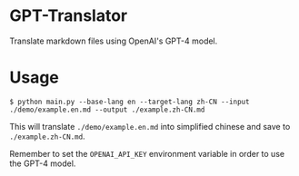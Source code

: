 # GPT-Translator

Translate markdown files using OpenAI's GPT-4 model.

# Usage

```
$ python main.py --base-lang en --target-lang zh-CN --input ./demo/example.en.md --output ./example.zh-CN.md
```

This will translate `./demo/example.en.md` into simplified chinese and save to `./example.zh-CN.md`.

Remember to set the `OPENAI_API_KEY` environment variable in order to use the GPT-4 model.
